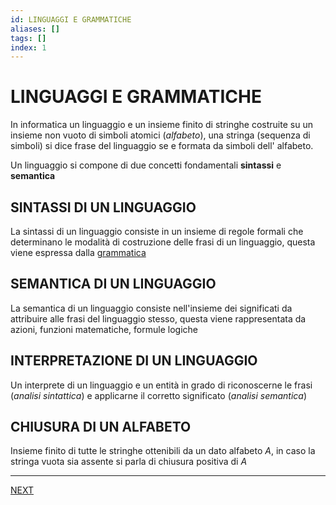 ```yaml
---
id: LINGUAGGI E GRAMMATICHE
aliases: []
tags: []
index: 1
---
```


# LINGUAGGI E GRAMMATICHE

In informatica un linguaggio e un insieme finito di stringhe costruite su un insieme non vuoto di simboli atomici (*alfabeto*), una stringa (sequenza di simboli) si dice frase del linguaggio se e formata da simboli dell' alfabeto.

Un linguaggio si compone di due concetti fondamentali **sintassi** e **semantica**

## SINTASSI DI UN LINGUAGGIO

La sintassi di un linguaggio consiste in un insieme di regole formali che determinano le modalità di costruzione delle frasi di un linguaggio, questa viene espressa dalla [grammatica](GRAMMATICA_FORMALE)

## SEMANTICA DI UN LINGUAGGIO

La semantica di un linguaggio consiste nell'insieme dei significati da attribuire alle frasi del linguaggio stesso, questa viene rappresentata da azioni, funzioni matematiche, formule logiche

## INTERPRETAZIONE DI UN LINGUAGGIO

Un interprete di un linguaggio e un entità in grado di riconoscerne le frasi (*analisi sintattica*) e applicarne il corretto significato (*analisi semantica*)

## CHIUSURA DI UN ALFABETO

Insieme finito di tutte le stringhe ottenibili da un dato alfabeto $A$, in caso la stringa vuota sia assente si parla di chiusura positiva di $A$


-------


 [NEXT](COMPUTABILITA.md)
